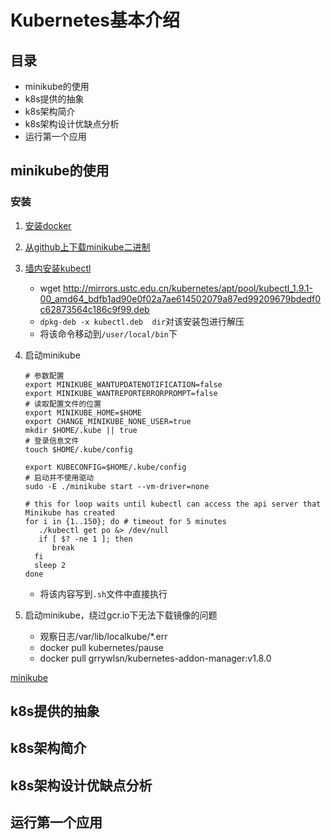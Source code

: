 # Kubernetes基本介绍

## 目录

* minikube的使用
* k8s提供的抽象
* k8s架构简介
* k8s架构设计优缺点分析
* 运行第一个应用

## minikube的使用

### 安装

1. [安装docker](https://docs.docker.com/engine/installation/linux/docker-ce/ubuntu/#set-up-the-repository)

2. [ 从github上下载minikube二进制](https://github.com/kubernetes/minikube/releases)

3. [ 墙内安装kubectl](http://blog.csdn.net/csdn_duomaomao/article/details/78568551)
   * wget  http://mirrors.ustc.edu.cn/kubernetes/apt/pool/kubectl_1.9.1-00_amd64_bdfb1ad90e0f02a7ae614502079a87ed99209679bdedf0c62873564c186c9f99.deb
   * `dpkg-deb -x kubectl.deb  dir`对该安装包进行解压
   * 将该命令移动到`/user/local/bin`下

4. 启动minikube

   ````shell
   # 参数配置
   export MINIKUBE_WANTUPDATENOTIFICATION=false
   export MINIKUBE_WANTREPORTERRORPROMPT=false
   # 读取配置文件的位置
   export MINIKUBE_HOME=$HOME
   export CHANGE_MINIKUBE_NONE_USER=true
   mkdir $HOME/.kube || true
   # 登录信息文件
   touch $HOME/.kube/config

   export KUBECONFIG=$HOME/.kube/config
   # 启动并不使用驱动
   sudo -E ./minikube start --vm-driver=none

   # this for loop waits until kubectl can access the api server that Minikube has created
   for i in {1..150}; do # timeout for 5 minutes
      ./kubectl get po &> /dev/null
      if [ $? -ne 1 ]; then
         break
     fi
     sleep 2
   done
   ````

   * 将该内容写到`.sh`文件中直接执行

5. 启动minikube，绕过gcr.io下无法下载镜像的问题

   * 观察日志/var/lib/localkube/*.err
   * docker pull kubernetes/pause
   * docker pull grrywlsn/kubernetes-addon-manager:v1.8.0

[minikube](https://github.com/kubernetes/minikube)

## k8s提供的抽象



## k8s架构简介



## k8s架构设计优缺点分析



## 运行第一个应用



